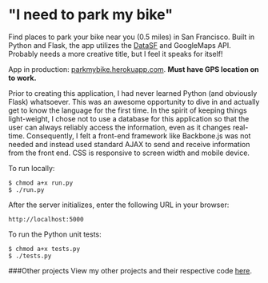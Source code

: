 # "I need to park my bike"

Find places to park your bike near you (0.5 miles) in San Francisco. Built in Python and Flask, the app utilizes the [DataSF](https://data.sfgov.org/) and GoogleMaps API. Probably needs a more creative title, but I feel it speaks for itself!

App in production: [parkmybike.herokuapp.com](http://parkmybike.herokuapp.com). **Must have GPS location on to work.**

Prior to creating this application, I had never learned Python (and obviously Flask) whatsoever. This was an awesome opportunity to dive in and actually get to know the language for the first time. In the spirit of keeping things light-weight, I chose not to use a database for this application so that the user can always reliably access the information, even as it changes real-time. Consequently, I felt a front-end framework like Backbone.js was not needed and instead used standard AJAX to send and receive information from the front end. CSS is responsive to screen width and mobile device.

To run locally:

    $ chmod a+x run.py
    $ ./run.py

After the server initializes, enter the following URL in your browser:

    http://localhost:5000

To run the Python unit tests:

    $ chmod a+x tests.py
    $ ./tests.py



###Other projects
View my other projects and their respective code [here](http://www.jonjchew.com).